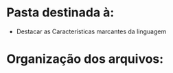 # Pasta destinada à:
 - Destacar as Características marcantes da linguagem

# Organização dos arquivos: